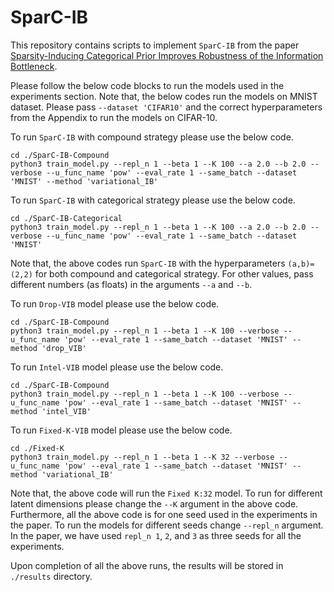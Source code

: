# SparC-IB

This repository contains scripts to implement ```SparC-IB``` from the paper [Sparsity-Inducing Categorical Prior Improves Robustness of the Information Bottleneck](https://arxiv.org/abs/2203.02592). 

Please follow the below code blocks to run the models used in the experiments section. Note that, the below codes run the models on MNIST dataset. Please pass ```--dataset 'CIFAR10'``` and the correct hyperparameters from the Appendix to run the models on CIFAR-10.

To run ```SparC-IB``` with compound strategy please use the below code.

```
cd ./SparC-IB-Compound
python3 train_model.py --repl_n 1 --beta 1 --K 100 --a 2.0 --b 2.0 --verbose --u_func_name 'pow' --eval_rate 1 --same_batch --dataset 'MNIST' --method 'variational_IB'
```

To run ```SparC-IB``` with categorical strategy please use the below code.

```
cd ./SparC-IB-Categorical
python3 train_model.py --repl_n 1 --beta 1 --K 100 --a 2.0 --b 2.0 --verbose --u_func_name 'pow' --eval_rate 1 --same_batch --dataset 'MNIST'
```
Note that, the above codes run ```SparC-IB``` with the hyperparameters ```(a,b)=(2,2)``` for both compound and categorical strategy. For other values, pass different numbers (as floats) in the arguments ```--a``` and ```--b```. 

To run ```Drop-VIB``` model please use the below code.

```
cd ./SparC-IB-Compound
python3 train_model.py --repl_n 1 --beta 1 --K 100 --verbose --u_func_name 'pow' --eval_rate 1 --same_batch --dataset 'MNIST' --method 'drop_VIB'
```

To run ```Intel-VIB``` model please use the below code.

```
cd ./SparC-IB-Compound
python3 train_model.py --repl_n 1 --beta 1 --K 100 --verbose --u_func_name 'pow' --eval_rate 1 --same_batch --dataset 'MNIST' --method 'intel_VIB'
```

To run ```Fixed-K-VIB``` model please use the below code.

```
cd ./Fixed-K
python3 train_model.py --repl_n 1 --beta 1 --K 32 --verbose --u_func_name 'pow' --eval_rate 1 --same_batch --dataset 'MNIST' --method 'variational_IB'
```
Note that, the above code will run the ```Fixed K:32``` model. To run for different latent dimensions please change the ```--K``` argument in the above code. Furthermore, all the above code is for one seed used in the experiments in the paper. To run the models for different seeds change ```--repl_n``` argument. In the paper, we have used ```repl_n 1```, ```2```, and ```3``` as three seeds for all the experiments.

Upon completion of all the above runs, the results will be stored in ```./results``` directory. 

